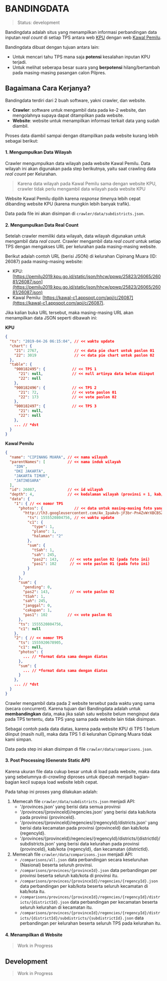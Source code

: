 **BANDING**DATA
===============================

> Status: development

Bandingdata adalah situs yang menampilkan informasi perbandingan data inputan *real count* di setiap TPS
antara web [KPU](https://pemilu2019.kpu.go.id) dengan web [Kawal Pemilu](https://www.kawalpemilu.org).

Bandingdata dibuat dengan tujuan antara lain:

* Untuk mencari tahu TPS mana saja **potensi** kesalahan inputan KPU terjadi.
* Untuk melihat seberapa besar suara yang **berpotensi** hilang/bertambah pada masing-masing pasangan calon Pilpres.

## Bagaimana Cara Kerjanya?

Bandingdata terdiri dari 2 buah software, yakni crawler, dan website.

* **Crawler**: software untuk mengambil data pada ke-2 website, dan mengolahnya supaya dapat ditampilkan pada website.
* **Website**: website untuk menampilkan informasi terkait data yang sudah diambil.

Proses data diambil sampai dengan ditampilkan pada website kurang lebih sebagai berikut:

#### 1. Mengumpulkan Data Wilayah

Crawler mengumpulkan data wilayah pada website Kawal Pemilu. Data wilayah ini akan digunakan pada step berikutnya, yaitu saat crawling data *real count* per Kelurahan.

> Karena data wilayah pada Kawal Pemilu sama dengan website KPU, crawler tidak perlu mengambil data wilayah pada website KPU

Website Kawal Pemilu dipilih karena *response time*nya lebih cepat dibanding website KPU (karena mungkin lebih banyak trafik).

Data pada file ini akan disimpan di `crawler/data/subdistricts.json`.

#### 2. Mengumpulkan Data Real Count

Setelah crawler memiliki data wilayah, data wilayah digunakan untuk mengambil data *real count*.
Crawler mengambil data *real count* untuk setiap TPS dengan mengakses URL per kelurahan pada masing-masing website.

Berikut adalah contoh URL (berisi JSON) di kelurahan Cipinang Muara (ID: 26087) pada masing-masing website:

* KPU: [https://pemilu2019.kpu.go.id/static/json/hhcw/ppwp/25823/26065/26081/26087.json](https://pemilu2019.kpu.go.id/static/json/hhcw/ppwp/25823/26065/26081/26087.json)
* Kawal Pemilu: [https://kawal-c1.appspot.com/api/c/26087](https://kawal-c1.appspot.com/api/c/26087).

Jika kalian buka URL tersebut, maka masing-masing URL akan menampilkan data JSON seperti dibawah ini:

**KPU**

```json
{
  "ts": "2019-04-26 06:15:04", // << waktu update
  "chart": {
    "21": 2767,                // << data pie chart untuk paslon 01
    "22": 3019                 // << data pie chart untuk paslon 02
  },
  "table": {
    "900182495": {            // << TPS 1
      "21": null,             // << null artinya data belum diinput
      "22": null
    },
    "900182496": {            // << TPS 2
      "21": 72,               // << vote paslon 01
      "22": 173               // << vote paslon 02
    },
    "900182497": {            // << TPS 3
      "21": null,
      "22": null
    },
    ... // *dst
  }
}
```

**Kawal Pemilu**

```json
{
  "name": "CIPINANG MUARA", // << nama wilayah
  "parentNames": [          // << nama induk wilayah
    "IDN",
    "DKI JAKARTA",
    "JAKARTA TIMUR",
    "JATINEGARA"
  ],
  "id": 26087,              // << id wilayah
  "depth": 4,               // << kedalaman wilayah (provinsi = 1, kab/kota = 2, kecamatan = 3, kelurahan = 4)
  "data": {
    "1": { // << nomor TPS
      "photos": {              // << data untuk masing-masing foto yang di upload kontributor
        "http://lh3.googleusercontent.com/Ax_IpaAvb-jF3br-Pn4ZvWrXBCBSZ60iOPdu72A5ujAl4UlxSJa0RVHo0qUopkWmymcHA6pAjIDZV9MfaLU": {
          "ts": 1555520804756, // << waktu update
          "c1": {
            "type": 1,
            "plano": 1,
            "halaman": "2"
          },
          "sum": {
            "tSah": 1,
            "sah": 245,
            "pas2": 143,     // << vote paslon 02 (pada foto ini)
            "pas1": 102      // << vote paslon 01 (pada foto ini)
          }
        }
      },
      "sum": {
        "pending": 0,
        "pas2": 143,         // << vote paslon 02
        "tSah": 1,          
        "sah": 245,
        "janggal": 0,
        "cakupan": 1,
        "pas1": 102         // << vote paslon 01
      },
      "ts": 1555520804756,
      "c1": null
    },
    "2": { // << nomor TPS
      "ts": 1555920678905,
      "c1": null,
      "photos": {
        ... // *format data sama dengan diatas
      },
      "sum": {
        ... // *format data sama dengan diatas
      }
    },
    ... // *dst
  }
}
```

Crawler mengambil data pada 2 website tersebut pada waktu yang sama (secara concurrent).
Karena tujuan dari Bandingdata adalah untuk **membandingkan** data, maka jika salah satu website
belum menginput data pada TPS tertentu, data TPS yang sama pada website lain tidak disimpan.

Sebagai contoh pada data diatas, karena pada website KPU di TPS 1 belum diinput (masih null),
maka data TPS 1 di kelurahan Cipinang Muara tidak kami simpan.

Data pada step ini akan disimpan di file `crawler/data/comparisons.json`.

#### 3. Post Processing (Generate Static API)

Karena ukuran file data cukup besar untuk di load pada website, maka data yang sebelumnya di-*crawling* diproses
untuk dipecah menjadi bagian-bagian kecil supaya load website lebih cepat.

Pada tahap ini proses yang dilakukan adalah:

1. Memecah file `crawler/data/subdistricts.json` menjadi API:
   * '/provinces.json' yang berisi data semua provinsi
   * '/provinces/{provinceId}/regencies.json' yang berisi data kab/kota pada provinsi {provinceId}.
   * '/provinces/{provinceId}/regencies/{regencyId}/districts.json' yang berisi data kecamatan pada provinsi {provinceId} dan kab/kota {regencyId}.
   * '/provinces/{provinceId}/regencies/{regencyId}/districts/{districtId}/subdistricts.json' yang berisi data kelurahan pada provinsi {provinceId}, kab/kota {regencyId}, dan kecamatan {districtId}.
2. Memecah file `crawler/data/comparisons.json` menjadi API:
   * `/comparisons/all.json` data perbandingan secara keseluruhan (Nasional) beserta seluruh provinsi.
   * `/comparisons/provinces/{provinceId}.json` data perbandingan per provinsi beserta seluruh kab/kota di provinsi itu.
   * `/comparisons/provinces/{provinceId}/regencies/{regencyId}.json` data perbandingan per kab/kota beserta seluruh kecamatan di kab/kota itu.
   * `/comparisons/provinces/{provinceId}/regencies/{regencyId}/districts/{districtId}.json` data perbandingan per kecamatan beserta seluruh kelurahan di kecamatan itu.
   * `/comparisons/provinces/{provinceId}/regencies/{regencyId}/districts/{districtId}/subdistricts/{subdistrictId}.json` data perbandingan per kelurahan beserta seluruh TPS pada kelurahan itu.

#### 4. Menampilkan di Website

> Work in Progress

## Development

> Work in Progress